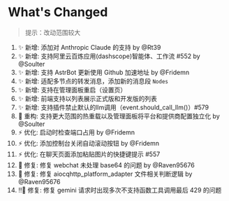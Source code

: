 # What's Changed

> 提示：改动范围较大

1. ✨ 新增: 添加对 Anthropic Claude 的支持 by @Rt39
2. ✨ 新增: 支持阿里云百炼应用(dashscope)智能体、工作流 #552 by @Soulter
3. ✨ 新增: 支持 AstrBot 更新使用 Github 加速地址 by @Fridemn
4. ✨ 新增: 适配多节点的转发消息，添加新的消息段 `Nodes`
5. ✨ 新增: 支持在管理面板重启（设置页）
6. ✨ 新增: 前端支持以列表展示正式版和开发版的列表
7. ✨ 新增: 支持插件禁止默认的llm调用（event.should_call_llm()）#579
8. 🍺 重构: 支持更大范围的热重载以及管理面板将平台和提供商配置独立化 by @Soulter
9. ⚡ 优化: 启动时检查端口占用 by @Fridemn
10. ⚡ 优化: 添加控制台关闭自动滚动按钮 by @Fridemn
11. ⚡ 优化: 在聊天页面添加粘贴图片的快捷键提示 #557
12. 🐛 修复: 修复 webchat 未处理 base64 的问题 by @Raven95676
13. 🐛 修复: 修复 aiocqhttp_platform_adapter 文件相关判断逻辑 by @Raven95676
14. ‼️🐛 修复: 修复 gemini 请求时出现多次不支持函数工具调用最后 429 的问题